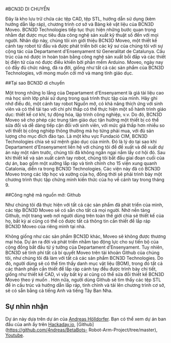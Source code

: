 #BCN3D DI CHUYỂN

Đây là kho lưu trữ chứa các tệp CAD, tệp STL, hướng dẫn sử dụng (kèm hướng dẫn lắp ráp), chương trình cơ sở và Bảng kê vật liệu của BCN3D Moveo.
BCN3D Technologies tiếp tục thực hiện những bước quan trọng nhằm đạt được mục tiêu đưa công nghệ sản xuất kỹ thuật số đến với mọi người. Nhân dịp này, chúng tôi xin giới thiệu BCN3D Moveo, một thiết kế cánh tay robot từ đầu và được phát triển bởi các kỹ sư của chúng tôi với sự cộng tác của Departament d'Ensenyament từ Generalitat de Catalunya. Cấu trúc của nó được in hoàn toàn bằng công nghệ sản xuất bồi đắp và các thiết bị điện tử của nó được điều khiển bởi phần mềm Arduino.
Moveo, ngày nay có đầy đủ chức năng, đã ra đời, giống như tất cả các sản phẩm của BCN3D Technologies, với mong muốn cởi mở và mang tính giáo dục.

##Tại sao BCN3D di chuyển

Một trong những lo lắng của Departament d'Ensenyament là giá tài liệu cao mà học sinh lớp phải sử dụng trong quá trình thực tập của mình. Hãy ghi nhớ điều đó, một cánh tay robot Nguồn mở, có khả năng thích ứng với sinh viên và có thể tái tạo với chi phí thấp có thể thực hiện một số hành trình giáo dục: thiết kế cơ khí, tự động hóa, lập trình công nghiệp, v.v.
Do đó, BCN3D Moveo sẽ cho phép các trung tâm giáo dục tận hưởng một thiết bị có thể sửa đổi và dễ dàng tiếp cận đối với sinh viên, với mức giá thấp hơn nhiều so với thiết bị công nghiệp thông thường mà họ từng phải mua, với đủ sản lượng cho mục đích đào tạo.
Là một khu vực Fundació CIM, BCN3D Technologies chia sẻ sứ mệnh giáo dục của mình. Đó là lý do tại sao khi Departament d'Ensenyament liên hệ với chúng tôi để đề xuất và đề xuất dự án này một năm trước, chúng tôi đã không ngần ngại nắm lấy cơ hội đó.
Sau khi thiết kế và sản xuất cánh tay robot, chúng tôi bắt đầu giai đoạn cuối của dự án, bao gồm một xưởng lắp ráp và tinh chỉnh cho 15 viện xung quanh Catalonia, diễn ra trong BCN3D Technologies.
Các viện này đã có BCN3D Moveo trong các lớp học và xưởng của họ, đồng thời sẽ phải trình bày một chương trình thực tập chứng minh kiến thức của họ về cánh tay trong tháng 9.

##Công nghệ mã nguồn mở: Github

Như chúng tôi đã thực hiện với tất cả các sản phẩm đã phát triển của mình, các tệp BCN3D Moveo sẽ có sẵn cho tất cả mọi người. Nhờ nền tảng Github, một trang web nơi người dùng trên toàn thế giới chia sẻ thiết kế của họ, bất kỳ ai cũng có thể có được tất cả thông tin cần thiết để lắp ráp BCN3D Moveo của riêng mình tại nhà.

Không giống như các sản phẩm BCN3D khác, Moveo sẽ không được thương mại hóa. Dự án ra đời và phát triển nhằm tạo động lực cho sự tiến bộ của cộng đồng bắt đầu từ ý tưởng của Departament d’Ensenyament.
Tuy nhiên, BCN3D sẽ tính phí tất cả bí quyết Moveo trên tài khoản Github của chúng tôi, như chúng tôi đã làm với tất cả các sản phẩm BCN3D Technologies. Do đó, người dùng sẽ có thể tìm thấy danh mục vật liệu (BOM), trong đó tất cả các thành phần cần thiết để lắp ráp cánh tay đều được trình bày chi tiết, giống như thiết kế CAD, vì vậy bất kỳ ai cũng có thể sửa đổi thiết kế BCN3D Moveo theo ý muốn .
Hơn nữa, người dùng Github sẽ tìm thấy các tệp STL để in cấu trúc và hướng dẫn lắp ráp, tinh chỉnh và tải lên chương trình cơ sở, sẽ có sẵn bằng cả tiếng Anh và tiếng Tây Ban Nha.

## Sự nhìn nhận

Dự án này dựa trên dự án của [Andreas Hölldorfer](http://chaozlabs.blogspot.de/). Bạn có thể xem dự án ban đầu của anh ấy trên [Hackaday.io](https://hackaday.io/project/3800-3d-printable-robot-arm), [Github](https://github.com/4ndreas/BetaBots- Robot-Arm-Project/tree/master), [Youtube](https://www.youtube.com/channel/UCeFKz1UJUd5YuxS1ZikqYwA).

